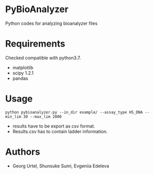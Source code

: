 # PyBioAnalyzer
Python codes for analyzing bioanalyzer files

# Requirements
Checked compatible with python3.7.
- matplotlib
- scipy 1.2.1
- pandas

# Usage
```
python pybioanalyzer.py --in_dir example/ --assay_type HS_DNA --min_lim 30 --max_lim 2000
```
- results have to be export as csv format.
- Results.csv has to contain ladder information.

# Authors
- Georg Urtel, Shunsuke Sumi, Evgeniia Edeleva